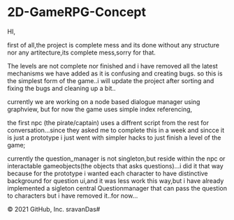 # 2D-GameRPG-Concept



HI,

first of all,the project is complete mess and its done without any structure nor any artitecture,its complete mess,sorry for that.


The levels are not complete nor finished and i have removed all the latest mechanisms we have added as it is confusing and creating bugs.
so this is the simplest form of the game..i will update the project after sorting and fixing the bugs and cleaning up a bit..

currently we are working on a node based dialogue manager using graphview, but for now the game uses simple index referencing,

the first npc (the pirate/captain) uses a diffrent script from the rest for conversation...since they asked me to complete this in a week and sincce it is just a prototype i just went with simpler hacks to just finish a level of the  game;

currently the question_manager is not singleton,but reside within the npc or interactable gameobjects(the objects that asks questions)...i did it that way because for the prototype i wanted each character to have distinctive background for question ui,and it was less work this way,but i have already implemented a sigleton central Questionmanager that can pass the question to characters but i have removed it..for now...
 


													
© 2021 GitHub, Inc.
sravanDas#

 
